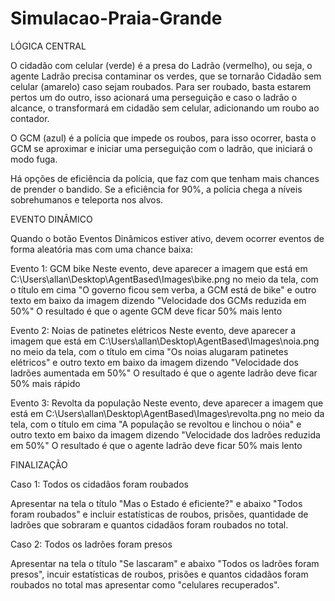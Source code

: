 # Simulacao-Praia-Grande


LÓGICA CENTRAL

O cidadão com celular (verde) é a presa do Ladrão (vermelho), ou seja, o agente Ladrão precisa contaminar os verdes, que se tornarão Cidadão sem celular (amarelo) caso sejam roubados. Para ser roubado, basta estarem pertos um do outro, isso acionará uma perseguição e caso o ladrão o alcance, o transformará em cidadão sem celular, adicionando um roubo ao contador.

O GCM (azul) é a polícia que impede os roubos, para isso ocorrer, basta o GCM se aproximar e iniciar uma perseguição com o ladrão, que iniciará o modo fuga.

Há opções de eficiência da polícia, que faz com que tenham mais chances de prender o bandido. Se a eficiência for 90%, a polícia chega a níveis sobrehumanos e teleporta nos alvos. 

EVENTO DINÂMICO

Quando o botão Eventos Dinâmicos estiver ativo, devem ocorrer eventos de forma aleatória mas com uma chance baixa:

Evento 1: GCM bike
Neste evento, deve aparecer a imagem que está em C:\Users\allan\Desktop\AgentBased\Images\bike.png no meio da tela, com o título em cima "O governo ficou sem verba, a GCM está de bike" e outro texto em baixo da imagem dizendo "Velocidade dos GCMs reduzida em 50%"
O resultado é que o agente GCM deve ficar 50% mais lento

Evento 2: Noias de patinetes elétricos
Neste evento, deve aparecer a imagem que está em C:\Users\allan\Desktop\AgentBased\Images\noia.png no meio da tela, com o título em cima "Os noias alugaram patinetes elétricos" e outro texto em baixo da imagem dizendo "Velocidade dos ladrões aumentada em 50%"
O resultado é que o agente ladrão deve ficar 50% mais rápido

Evento 3: Revolta da população
Neste evento, deve aparecer a imagem que está em C:\Users\allan\Desktop\AgentBased\Images\revolta.png no meio da tela, com o título em cima "A população se revoltou e linchou o nóia" e outro texto em baixo da imagem dizendo "Velocidade dos ladrões reduzida em 50%"
O resultado é que o agente ladrão deve ficar 50% mais lento

FINALIZAÇÃO

Caso 1:
Todos os cidadãos foram roubados

Apresentar na tela o título "Mas o Estado é eficiente?" e abaixo "Todos foram roubados" e incluir estatísticas de roubos, prisões, quantidade de ladrões que sobraram e quantos cidadãos foram roubados no total.

Caso 2:
Todos os ladrões foram presos

Apresentar na tela o título "Se lascaram" e abaixo "Todos os ladrões foram presos", incuir estatísticas de roubos, prisões e quantos cidadãos foram roubados no total mas apresentar como "celulares recuperados".
